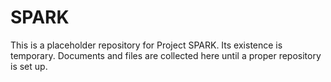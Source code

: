 # SPARK

This is a placeholder repository for Project SPARK. Its existence is temporary. Documents and files are collected here until a proper repository is set up.
